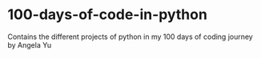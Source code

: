 # 100-days-of-code-in-python
Contains the different projects of python in my 100 days of coding journey by Angela Yu
